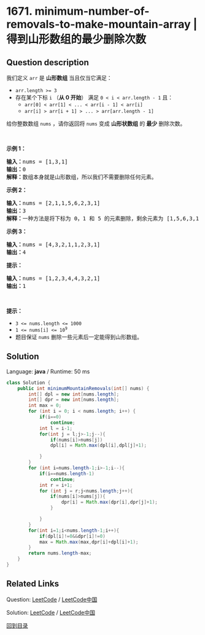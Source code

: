 ﻿# 1671. minimum-number-of-removals-to-make-mountain-array | 得到山形数组的最少删除次数

## Question description

<!--If you want to use the English description, use <p>You may recall that an array <code>arr</code> is a <strong>mountain array</strong> if and only if:</p>

<ul>
	<li><code>arr.length &gt;= 3</code></li>
	<li>There exists some index <code>i</code> (<strong>0-indexed</strong>) with <code>0 &lt; i &lt; arr.length - 1</code> such that:
	<ul>
		<li><code>arr[0] &lt; arr[1] &lt; ... &lt; arr[i - 1] &lt; arr[i]</code></li>
		<li><code>arr[i] &gt; arr[i + 1] &gt; ... &gt; arr[arr.length - 1]</code></li>
	</ul>
	</li>
</ul>

<p>Given an integer array <code>nums</code>​​​, return <em>the <strong>minimum</strong> number of elements to remove to make </em><code>nums<em>​​​</em></code><em> </em><em>a <strong>mountain array</strong>.</em></p>

<p>&nbsp;</p>
<p><strong>Example 1:</strong></p>

<pre>
<strong>Input:</strong> nums = [1,3,1]
<strong>Output:</strong> 0
<strong>Explanation:</strong> The array itself is a mountain array so we do not need to remove any elements.
</pre>

<p><strong>Example 2:</strong></p>

<pre>
<strong>Input:</strong> nums = [2,1,1,5,6,2,3,1]
<strong>Output:</strong> 3
<strong>Explanation:</strong> One solution is to remove the elements at indices 0, 1, and 5, making the array nums = [1,5,6,3,1].
</pre>

<p><strong>Example 3:</strong></p>

<pre>
<strong>Input:</strong> nums = [4,3,2,1,1,2,3,1]
<strong>Output:</strong> 4
</pre>

<p><strong>Example 4:</strong></p>

<pre>
<strong>Input:</strong> nums = [1,2,3,4,4,3,2,1]
<strong>Output:</strong> 1
</pre>

<p>&nbsp;</p>
<p><strong>Constraints:</strong></p>

<ul>
	<li><code>3 &lt;= nums.length &lt;= 1000</code></li>
	<li><code>1 &lt;= nums[i] &lt;= 10<sup>9</sup></code></li>
	<li>It is guaranteed that you can make a mountain array out of <code>nums</code>.</li>
</ul>
 instead-->
<p>我们定义 <code>arr</code> 是 <b>山形数组</b> 当且仅当它满足：</p>

<ul>
	<li><code>arr.length &gt;= 3</code></li>
	<li>存在某个下标 <code>i</code> （<strong>从 0 开始</strong>） 满足 <code>0 &lt; i &lt; arr.length - 1</code> 且：
	<ul>
		<li><code>arr[0] &lt; arr[1] &lt; ... &lt; arr[i - 1] &lt; arr[i]</code></li>
		<li><code>arr[i] &gt; arr[i + 1] &gt; ... &gt; arr[arr.length - 1]</code></li>
	</ul>
	</li>
</ul>

<p>给你整数数组 <code>nums</code>​ ，请你返回将 <code>nums</code> 变成 <strong>山形状数组</strong> 的​ <strong>最少</strong> 删除次数。</p>

<p> </p>

<p><strong>示例 1：</strong></p>

<pre><b>输入：</b>nums = [1,3,1]
<b>输出：</b>0
<b>解释：</b>数组本身就是山形数组，所以我们不需要删除任何元素。
</pre>

<p><strong>示例 2：</strong></p>

<pre><b>输入：</b>nums = [2,1,1,5,6,2,3,1]
<b>输出：</b>3
<b>解释：</b>一种方法是将下标为 0，1 和 5 的元素删除，剩余元素为 [1,5,6,3,1] ，是山形数组。
</pre>

<p><strong>示例 3：</strong></p>

<pre><b>输入：</b>nums = [4,3,2,1,1,2,3,1]
<b>输出：</b>4
</pre>

<p><strong>提示：</strong></p>

<pre><b>输入：</b>nums = [1,2,3,4,4,3,2,1]
<b>输出：</b>1
</pre>

<p> </p>

<p><strong>提示：</strong></p>

<ul>
	<li><code>3 &lt;= nums.length &lt;= 1000</code></li>
	<li><code>1 &lt;= nums[i] &lt;= 10<sup>9</sup></code></li>
	<li>题目保证 <code>nums</code> 删除一些元素后一定能得到山形数组。</li>
</ul>




## Solution

Language: **java**  /  Runtime: 50 ms

```java
class Solution {
    public int minimumMountainRemovals(int[] nums) {
        int[] dpl = new int[nums.length];
        int[] dpr = new int[nums.length];
        int max = 0;
        for (int i = 0; i < nums.length; i++) {
            if(i==0)
                continue;
            int l = i-1;
            for(int j = l;j>-1;j--){
                if(nums[i]>nums[j])
                dpl[i] = Math.max(dpl[i],dpl[j]+1);

            }
        }
        for (int i=nums.length-1;i>-1;i--){
            if(i==nums.length-1)
                continue;
            int r = i+1;
            for (int j = r;j<nums.length;j++){
                if(nums[i]>nums[j]){
                    dpr[i] = Math.max(dpr[i],dpr[j]+1);
                }

            }
        }
        for(int i=1;i<nums.length-1;i++){
            if(dpl[i]!=0&&dpr[i]!=0)
            max = Math.max(max,dpr[i]+dpl[i]+1);
        }
        return nums.length-max;
    }
}


```



## Related Links

Question: [LeetCode](https://leetcode.com/problems/minimum-number-of-removals-to-make-mountain-array/description/)  /  [LeetCode中国](https://leetcode-cn.com/problems/minimum-number-of-removals-to-make-mountain-array/description/)

Solution: [LeetCode](https://leetcode.com/articles/minimum-number-of-removals-to-make-mountain-array/)  /  [LeetCode中国](https://leetcode-cn.com/articles/minimum-number-of-removals-to-make-mountain-array/)

[回到目录](../README.md)